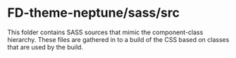 # FD-theme-neptune/sass/src

This folder contains SASS sources that mimic the component-class hierarchy. These files
are gathered in to a build of the CSS based on classes that are used by the build.
